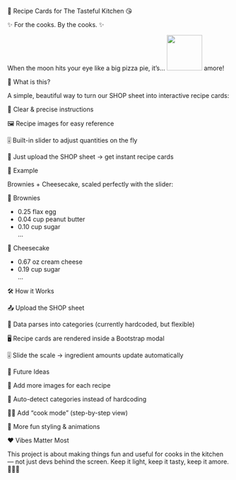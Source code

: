 🍴 Recipe Cards for The Tasteful Kitchen 😘

✨ For the cooks. By the cooks. ✨

When the moon hits your eye like a big pizza pie, it’s...
<img src="https://github.githubassets.com/images/icons/emoji/unicode/1f618.png" width="80" height="80"> amore!

🌿 What is this?

A simple, beautiful way to turn our SHOP sheet into interactive recipe cards:

📖 Clear & precise instructions

🖼️ Recipe images for easy reference

🎚️ Built-in slider to adjust quantities on the fly

📂 Just upload the SHOP sheet → get instant recipe cards

🍫 Example

Brownies + Cheesecake, scaled perfectly with the slider:

🍫 Brownies  
- 0.25 flax egg
- 0.04 cup peanut butter  
- 0.10 cup sugar  
...

🍰 Cheesecake  
- 0.67 oz cream cheese  
- 0.19 cup sugar  
...

🛠️ How it Works

📤 Upload the SHOP sheet

🔄 Data parses into categories (currently hardcoded, but flexible)

🖥️ Recipe cards are rendered inside a Bootstrap modal

🎚️ Slide the scale → ingredient amounts update automatically

🚀 Future Ideas

📸 Add more images for each recipe

🧾 Auto-detect categories instead of hardcoding

👩‍🍳 Add “cook mode” (step-by-step view)

🎨 More fun styling & animations

❤️ Vibes Matter Most

This project is about making things fun and useful for cooks in the kitchen — not just devs behind the screen. Keep it light, keep it tasty, keep it amore. 🌙🍕✨